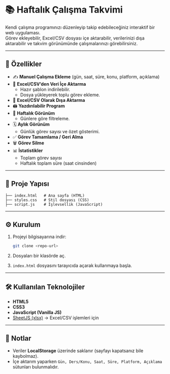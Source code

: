 # 📚 Haftalık Çalışma Takvimi

Kendi çalışma programınızı düzenleyip takip edebileceğiniz interaktif bir web uygulaması.  
Görev ekleyebilir, Excel/CSV dosyası içe aktarabilir, verilerinizi dışa aktarabilir ve takvim görünümünde çalışmalarınızı görebilirsiniz.  

---

## 🚀 Özellikler

- ✍️ **Manuel Çalışma Ekleme** (gün, saat, süre, konu, platform, açıklama)
- 📁 **Excel/CSV’den Veri İçe Aktarma**
  - Hazır şablon indirilebilir.
  - Dosya yükleyerek toplu görev ekleme.
- 💾 **Excel/CSV Olarak Dışa Aktarma**
- 🖨️ **Yazdırılabilir Program**
- 📅 **Haftalık Görünüm**
  - Günlere göre filtreleme.
- 🗓️ **Aylık Görünüm**
  - Günlük görev sayısı ve özet gösterimi.
- ✅ **Görev Tamamlama / Geri Alma**
- 🗑️ **Görev Silme**
- 📊 **İstatistikler**
  - Toplam görev sayısı
  - Haftalık toplam süre (saat cinsinden)

---

## 📂 Proje Yapısı

```
├── index.html   # Ana sayfa (HTML)
├── styles.css   # Stil dosyası (CSS)
├── script.js    # İşlevsellik (JavaScript)
```

---

## ⚙️ Kurulum

1. Projeyi bilgisayarına indir:
   ```bash
   git clone <repo-url>
   ```

2. Dosyaları bir klasörde aç.

3. `index.html` dosyasını tarayıcıda açarak kullanmaya başla.  

---

## 🛠️ Kullanılan Teknolojiler

- **HTML5**
- **CSS3**
- **JavaScript (Vanilla JS)**
- [SheetJS (xlsx)](https://sheetjs.com/) → Excel/CSV işlemleri için

---

## 📌 Notlar

- Veriler **LocalStorage** üzerinde saklanır (sayfayı kapatsanız bile kaybolmaz).
- İçe aktarım yaparken `Gün, Ders/Konu, Saat, Süre, Platform, Açıklama` sütunları bulunmalıdır.
